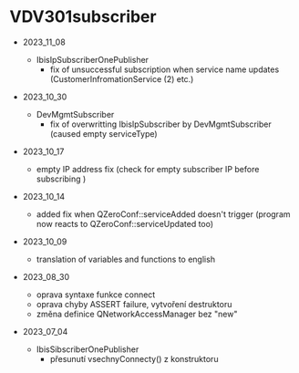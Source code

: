 # VDV301subscriber #
- 2023_11_08
    - IbisIpSubscriberOnePublisher
        - fix of unsuccessful subscription when service name updates (CustomerInfromationService (2) etc.)
- 2023_10_30
    - DevMgmtSubscriber
        - fix of overwritting IbisIpSubscriber by DevMgmtSubscriber (caused empty serviceType)
- 2023_10_17
    - empty IP address fix (check for empty subscriber IP before subscribing )
- 2023_10_14
    - added fix when QZeroConf::serviceAdded doesn't trigger (program now reacts to QZeroConf::serviceUpdated too)

- 2023_10_09
    - translation of variables and functions to english
- 2023_08_30
    - oprava syntaxe funkce connect
    - oprava chyby ASSERT failure, vytvoření destruktoru
    - změna definice QNetworkAccessManager bez "new"


- 2023_07_04
    - IbisSibscriberOnePublisher
        - přesunutí vsechnyConnecty() z konstruktoru
